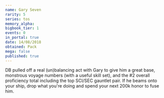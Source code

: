 ```yaml
---
name: Gary Seven
rarity: 5
series: tos
memory_alpha:
bigbook_tier: 1
events: 0
in_portal: true
date: 14/08/2018
obtained: Pack
mega: false
published: true
---
```


DB pulled off a real (un)balancing act with Gary to give him a great base, monstrous voyage numbers (with a useful skill set), and the #2 overall proficiency total including the top SCI/SEC gauntlet pair. If he beams onto your ship, drop what you're doing and spend your next 200k honor to fuse him.
